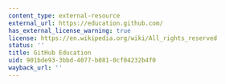 ```yaml
---
content_type: external-resource
external_url: https://education.github.com/
has_external_license_warning: true
license: https://en.wikipedia.org/wiki/All_rights_reserved
status: ''
title: GitHub Education
uid: 901bde93-3bbd-4077-b081-0cf04232b4f0
wayback_url: ''
---
```


